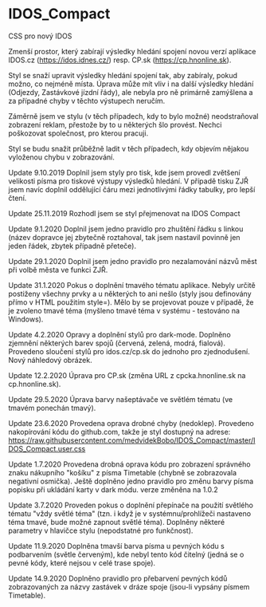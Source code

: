 # IDOS_Compact
CSS pro nový IDOS

Zmenší prostor, který zabírají výsledky hledání spojení novou verzí aplikace IDOS.cz (https://idos.idnes.cz/) resp. CP.sk
(https://cp.hnonline.sk).

Styl se snaží upravit výsledky hledání spojení tak, aby zabíraly, pokud možno, co nejméně místa. Úprava může mít vliv i na další
výsledky hledání (Odjezdy, Zastávkové jízdní řády), ale nebyla pro ně primárně zamýšlena a za případné chyby v těchto výstupech
neručím.

Záměrně jsem ve stylu (v těch případech, kdy to bylo možné) neodstraňoval zobrazení reklam, přestože by to u některých šlo
provést. Nechci poškozovat společnost, pro kterou pracuji.

Styl se budu snažit průběžně ladit v těch případech, kdy objevím nějakou vyloženou chybu v zobrazování.

Update 9.10.2019
Doplnil jsem styly pro tisk, kde jsem provedl zvětšení velikosti písma pro tiskové výstupy výsledků hledání. V případě tisku ZJŘ
jsem navíc doplnil oddělující čáru mezi jednotlivými řádky tabulky, pro lepší čtení.

Update 25.11.2019
Rozhodl jsem se styl přejmenovat na IDOS Compact

Update 9.1.2020
Doplnil jsem jedno pravidlo pro zhuštění řádku s linkou (název dopravce jej zbytečně roztahoval, tak jsem nastavil povinně jen
jeden řádek, zbytek případně přeteče).

Update 29.1.2020
Doplnil jsem jedno pravidlo pro nezalamování názvů měst při volbě města ve funkci ZJŘ.

Update 31.1.2020
Pokus o doplnění tmavého tématu aplikace. Nebyly určitě postiženy všechny prvky a u některých to ani nešlo (styly jsou
definovány přímo v HTML použitím style=). Mělo by se projevovat pouze v případě, že je zvoleno tmavé téma (myšleno tmavé téma v
systému - testováno na Windows).

Update 4.2.2020
Opravy a doplnění stylů pro dark-mode. Doplněno zjemnění některých barev spojů (červená, zelená, modrá, fialová). Provedeno
sloučení stylů pro idos.cz/cp.sk do jednoho pro zjednodušení. Nový náhledový obrázek.

Update 12.2.2020
Úprava pro CP.sk (změna URL z cpcka.hnonline.sk na cp.hnonline.sk).

Update 29.5.2020
Úprava barvy našeptávače ve světlém tématu (ve tmavém ponechán tmavý).

Update 23.6.2020
Provedena oprava drobné chyby (nedoklep).
Provedeno nakopírování kódu do github.com, takže je styl dostupný na adrese:
https://raw.githubusercontent.com/medvidekBobo/IDOS_Compact/master/IDOS_Compact.user.css

Update 1.7.2020
Provedena drobná oprava kódu pro zobrazení správného znaku nákupního "košíku" z písma Timetable (chybně se zobrazovala negativní osmička).
Ještě doplněno jedno pravidlo pro změnu barvy písma popisku při ukládání karty v dark módu. verze změněna na 1.0.2

Update 3.7.2020
Proveden pokus o doplnění přepínače na použití světlého tématu "vždy světlé téma" (tzn. i když je v systémnu/prohlížeči nastaveno téma tmavé, bude možné zapnout světlé téma).
Doplněny některé parametry v hlavičce stylu (nepodstatné pro funkčnost).

Update 11.9.2020
Doplněna tmavší barva písma u pevných kódu s podbarvením (světle červeným), kde nebyl tento kód čitelný (jedná se o pevné kódy, které nejsou v celé trase spoje).


Update 14.9.2020
Doplněno pravidlo pro přebarvení pevných kódů zobrazovaných za názvy zastávek v dráze spoje (jsou-li vypsány písmem Timetable).

